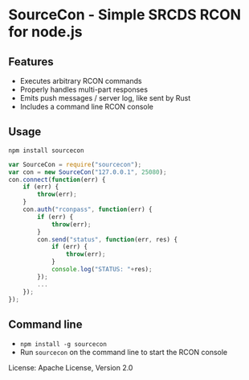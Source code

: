 SourceCon - Simple SRCDS RCON for node.js
=========================================

Features
--------
* Executes arbitrary RCON commands
* Properly handles multi-part responses
* Emits push messages / server log, like sent by Rust
* Includes a command line RCON console

Usage
-----
`npm install sourcecon`

```js
var SourceCon = require("sourcecon");
var con = new SourceCon("127.0.0.1", 25080);
con.connect(function(err) {
    if (err) {
        throw(err);
    }
    con.auth("rconpass", function(err) {
        if (err) {
            throw(err);
        }
        con.send("status", function(err, res) {
            if (err) {
                throw(err);
            }
            console.log("STATUS: "+res);
        });
        ...
    });
});
```

Command line
------------
* `npm install -g sourcecon`
* Run `sourcecon` on the command line to start the RCON console

License: Apache License, Version 2.0
